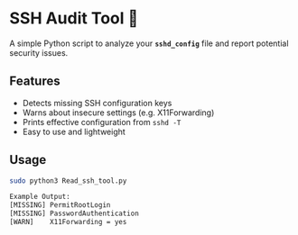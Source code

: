# SSH Audit Tool 🔐

A simple Python script to analyze your **`sshd_config`** file and report potential security issues.

## Features
- Detects missing SSH configuration keys
- Warns about insecure settings (e.g. X11Forwarding)
- Prints effective configuration from `sshd -T`
- Easy to use and lightweight

## Usage
```bash
sudo python3 Read_ssh_tool.py

Example Output:
[MISSING] PermitRootLogin
[MISSING] PasswordAuthentication
[WARN]    X11Forwarding = yes
